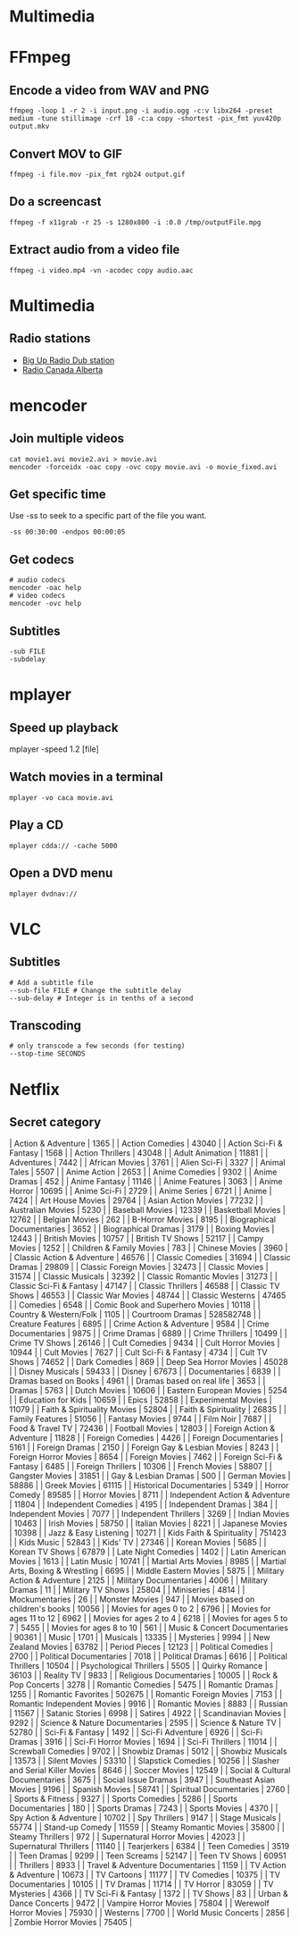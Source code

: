 # Multimedia


# FFmpeg


## Encode a video from WAV and PNG

```shell
ffmpeg -loop 1 -r 2 -i input.png -i audio.ogg -c:v libx264 -preset medium -tune stillimage -crf 18 -c:a copy -shortest -pix_fmt yuv420p output.mkv
```


## Convert MOV to GIF

```shell
ffmpeg -i file.mov -pix_fmt rgb24 output.gif
```


## Do a screencast

```shell
ffmpeg -f x11grab -r 25 -s 1280x800 -i :0.0 /tmp/outputFile.mpg
```


## Extract audio from a video file

```shell
ffmpeg -i video.mp4 -vn -acodec copy audio.aac
```


# Multimedia


## Radio stations

- [Big Up Radio Dub station](http://radio.bigupradio.com:8013)
- [Radio Canada Alberta](http://premierechaineedmonton-64.akacast.akamaistream.net/7/508/94045/v1/rc.akacast.akamaistream.net/premierechaineedmonton-64)


# mencoder


## Join multiple videos

```
cat movie1.avi movie2.avi > movie.avi
mencoder -forceidx -oac copy -ovc copy movie.avi -o movie_fixed.avi
```


## Get specific time

Use -ss to seek to a specific part of the file you want.

```
-ss 00:30:00 -endpos 00:00:05
```


## Get codecs

```shell
# audio codecs
mencoder -oac help
# video codecs
mencoder -ovc help
```


## Subtitles

```
-sub FILE
-subdelay
```


# mplayer


## Speed up playback

mplayer -speed 1.2 [file]


## Watch movies in a terminal

```shell
mplayer -vo caca movie.avi
```


## Play a CD

```shell
mplayer cdda:// -cache 5000
```


## Open a DVD menu

```shell
mplayer dvdnav://
```


# VLC


## Subtitles

```
# Add a subtitle file
--sub-file FILE # Change the subtitle delay
--sub-delay # Integer is in tenths of a second
```


## Transcoding

```
# only transcode a few seconds (for testing)
--stop-time SECONDS
```


# Netflix


## Secret category

| Action & Adventure               | 1365      |
| Action Comedies                  | 43040     |
| Action Sci-Fi & Fantasy          | 1568      |
| Action Thrillers                 | 43048     |
| Adult Animation                  | 11881     |
| Adventures                       | 7442      |
| African Movies                   | 3761      |
| Alien Sci-Fi                     | 3327      |
| Animal Tales                     | 5507      |
| Anime Action                     | 2653      |
| Anime Comedies                   | 9302      |
| Anime Dramas                     | 452       |
| Anime Fantasy                    | 11146     |
| Anime Features                   | 3063      |
| Anime Horror                     | 10695     |
| Anime Sci-Fi                     | 2729      |
| Anime Series                     | 6721      |
| Anime                            | 7424      |
| Art House Movies                 | 29764     |
| Asian Action Movies              | 77232     |
| Australian Movies                | 5230      |
| Baseball Movies                  | 12339     |
| Basketball Movies                | 12762     |
| Belgian Movies                   | 262       |
| B-Horror Movies                  | 8195      |
| Biographical Documentaries       | 3652      |
| Biographical Dramas              | 3179      |
| Boxing Movies                    | 12443     |
| British Movies                   | 10757     |
| British TV Shows                 | 52117     |
| Campy Movies                     | 1252      |
| Children & Family Movies         | 783       |
| Chinese Movies                   | 3960      |
| Classic Action & Adventure       | 46576     |
| Classic Comedies                 | 31694     |
| Classic Dramas                   | 29809     |
| Classic Foreign Movies           | 32473     |
| Classic Movies                   | 31574     |
| Classic Musicals                 | 32392     |
| Classic Romantic Movies          | 31273     |
| Classic Sci-Fi & Fantasy         | 47147     |
| Classic Thrillers                | 46588     |
| Classic TV Shows                 | 46553     |
| Classic War Movies               | 48744     |
| Classic Westerns                 | 47465     |
| Comedies                         | 6548      |
| Comic Book and Superhero Movies  | 10118     |
| Country & Western/Folk           | 1105      |
| Courtroom Dramas                 | 528582748 |
| Creature Features                | 6895      |
| Crime Action & Adventure         | 9584      |
| Crime Documentaries              | 9875      |
| Crime Dramas                     | 6889      |
| Crime Thrillers                  | 10499     |
| Crime TV Shows                   | 26146     |
| Cult Comedies                    | 9434      |
| Cult Horror Movies               | 10944     |
| Cult Movies                      | 7627      |
| Cult Sci-Fi & Fantasy            | 4734      |
| Cult TV Shows                    | 74652     |
| Dark Comedies                    | 869       |
| Deep Sea Horror Movies           | 45028     |
| Disney Musicals                  | 59433     |
| Disney                           | 67673     |
| Documentaries                    | 6839      |
| Dramas based on Books            | 4961      |
| Dramas based on real life        | 3653      |
| Dramas                           | 5763      |
| Dutch Movies                     | 10606     |
| Eastern European Movies          | 5254      |
| Education for Kids               | 10659     |
| Epics                            | 52858     |
| Experimental Movies              | 11079     |
| Faith & Spirituality Movies      | 52804     |
| Faith & Spirituality             | 26835     |
| Family Features                  | 51056     |
| Fantasy Movies                   | 9744      |
| Film Noir                        | 7687      |
| Food & Travel TV                 | 72436     |
| Football Movies                  | 12803     |
| Foreign Action & Adventure       | 11828     |
| Foreign Comedies                 | 4426      |
| Foreign Documentaries            | 5161      |
| Foreign Dramas                   | 2150      |
| Foreign Gay & Lesbian Movies     | 8243      |
| Foreign Horror Movies            | 8654      |
| Foreign Movies                   | 7462      |
| Foreign Sci-Fi & Fantasy         | 6485      |
| Foreign Thrillers                | 10306     |
| French Movies                    | 58807     |
| Gangster Movies                  | 31851     |
| Gay & Lesbian Dramas             | 500       |
| German Movies                    | 58886     |
| Greek Movies                     | 61115     |
| Historical Documentaries         | 5349      |
| Horror Comedy                    | 89585     |
| Horror Movies                    | 8711      |
| Independent Action & Adventure   | 11804     |
| Independent Comedies             | 4195      |
| Independent Dramas               | 384       |
| Independent Movies               | 7077      |
| Independent Thrillers            | 3269      |
| Indian Movies                    | 10463     |
| Irish Movies                     | 58750     |
| Italian Movies                   | 8221      |
| Japanese Movies                  | 10398     |
| Jazz & Easy Listening            | 10271     |
| Kids Faith & Spirituality        | 751423    |
| Kids Music                       | 52843     |
| Kids' TV                         | 27346     |
| Korean Movies                    | 5685      |
| Korean TV Shows                  | 67879     |
| Late Night Comedies              | 1402      |
| Latin American Movies            | 1613      |
| Latin Music                      | 10741     |
| Martial Arts Movies              | 8985      |
| Martial Arts, Boxing & Wrestling | 6695      |
| Middle Eastern Movies            | 5875      |
| Military Action & Adventure      | 2125      |
| Military Documentaries           | 4006      |
| Military Dramas                  | 11        |
| Military TV Shows                | 25804     |
| Miniseries                       | 4814      |
| Mockumentaries                   | 26        |
| Monster Movies                   | 947       |
| Movies based on children's books | 10056     |
| Movies for ages 0 to 2           | 6796      |
| Movies for ages 11 to 12         | 6962      |
| Movies for ages 2 to 4           | 6218      |
| Movies for ages 5 to 7           | 5455      |
| Movies for ages 8 to 10          | 561       |
| Music & Concert Documentaries    | 90361     |
| Music                            | 1701      |
| Musicals                         | 13335     |
| Mysteries                        | 9994      |
| New Zealand Movies               | 63782     |
| Period Pieces                    | 12123     |
| Political Comedies               | 2700      |
| Political Documentaries          | 7018      |
| Political Dramas                 | 6616      |
| Political Thrillers              | 10504     |
| Psychological Thrillers          | 5505      |
| Quirky Romance                   | 36103     |
| Reality TV                       | 9833      |
| Religious Documentaries          | 10005     |
| Rock & Pop Concerts              | 3278      |
| Romantic Comedies                | 5475      |
| Romantic Dramas                  | 1255      |
| Romantic Favorites               | 502675    |
| Romantic Foreign Movies          | 7153      |
| Romantic Independent Movies      | 9916      |
| Romantic Movies                  | 8883      |
| Russian                          | 11567     |
| Satanic Stories                  | 6998      |
| Satires                          | 4922      |
| Scandinavian Movies              | 9292      |
| Science & Nature Documentaries   | 2595      |
| Science & Nature TV              | 52780     |
| Sci-Fi & Fantasy                 | 1492      |
| Sci-Fi Adventure                 | 6926      |
| Sci-Fi Dramas                    | 3916      |
| Sci-Fi Horror Movies             | 1694      |
| Sci-Fi Thrillers                 | 11014     |
| Screwball Comedies               | 9702      |
| Showbiz Dramas                   | 5012      |
| Showbiz Musicals                 | 13573     |
| Silent Movies                    | 53310     |
| Slapstick Comedies               | 10256     |
| Slasher and Serial Killer Movies | 8646      |
| Soccer Movies                    | 12549     |
| Social & Cultural Documentaries  | 3675      |
| Social Issue Dramas              | 3947      |
| Southeast Asian Movies           | 9196      |
| Spanish Movies                   | 58741     |
| Spiritual Documentaries          | 2760      |
| Sports & Fitness                 | 9327      |
| Sports Comedies                  | 5286      |
| Sports Documentaries             | 180       |
| Sports Dramas                    | 7243      |
| Sports Movies                    | 4370      |
| Spy Action & Adventure           | 10702     |
| Spy Thrillers                    | 9147      |
| Stage Musicals                   | 55774     |
| Stand-up Comedy                  | 11559     |
| Steamy Romantic Movies           | 35800     |
| Steamy Thrillers                 | 972       |
| Supernatural Horror Movies       | 42023     |
| Supernatural Thrillers           | 11140     |
| Tearjerkers                      | 6384      |
| Teen Comedies                    | 3519      |
| Teen Dramas                      | 9299      |
| Teen Screams                     | 52147     |
| Teen TV Shows                    | 60951     |
| Thrillers                        | 8933      |
| Travel & Adventure Documentaries | 1159      |
| TV Action & Adventure            | 10673     |
| TV Cartoons                      | 11177     |
| TV Comedies                      | 10375     |
| TV Documentaries                 | 10105     |
| TV Dramas                        | 11714     |
| TV Horror                        | 83059     |
| TV Mysteries                     | 4366      |
| TV Sci-Fi & Fantasy              | 1372      |
| TV Shows                         | 83        |
| Urban & Dance Concerts           | 9472      |
| Vampire Horror Movies            | 75804     |
| Werewolf Horror Movies           | 75930     |
| Westerns                         | 7700      |
| World Music Concerts             | 2856      |
| Zombie Horror Movies             | 75405     |
